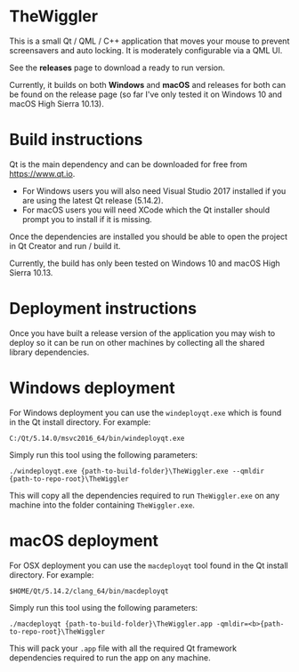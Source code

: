 # TheWiggler

This is a small Qt / QML / C++  application that moves your mouse to prevent screensavers and auto locking. It is moderately configurable via a QML UI. 

See the **releases** page to download a ready to run version.

Currently, it builds on both **Windows** and **macOS** and releases for both can be found on the release page (so far I've only tested it on Windows 10 and macOS High Sierra 10.13).

# Build instructions

Qt is the main dependency and can be downloaded for free from https://www.qt.io. 

- For Windows users you will also need Visual Studio 2017 installed if you are using the latest Qt release (5.14.2).
- For macOS users you will need XCode which the Qt installer should prompt you to install if it is missing.

Once the dependencies are installed you should be able to open the project in Qt Creator and run / build it.

Currently, the build has only been tested on Windows 10 and macOS High Sierra 10.13.

# Deployment instructions

Once you have built a release version of the application you may wish to deploy so it can be run on other machines by collecting all the shared library dependencies.

# Windows deployment
For Windows deployment you can use the `windeployqt.exe` which is found in the Qt install directory. For example:

```
C:/Qt/5.14.0/msvc2016_64/bin/windeployqt.exe
```

Simply run this tool using the following parameters:

```
./windeployqt.exe {path-to-build-folder}\TheWiggler.exe --qmldir {path-to-repo-root}\TheWiggler
```
	
This will copy all the dependencies required to run `TheWiggler.exe` on any machine into the folder containing `TheWiggler.exe`.

# macOS deployment
For OSX deployment you can use the `macdeployqt` tool found in the Qt install directory. For example:

```
$HOME/Qt/5.14.2/clang_64/bin/macdeployqt
```
	
Simply run this tool using the following parameters:

```
./macdeployqt {path-to-build-folder}\TheWiggler.app -qmldir=<b>{path-to-repo-root}\TheWiggler
```
	
This will pack your `.app` file with all the required Qt framework dependencies required to run the app on any machine.
